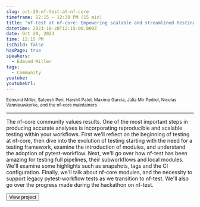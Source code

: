 ```yaml
---
slug: oct-20-nf-test-at-nf-core
timeframe: 12:15 - 12:30 PM (15 min)
title: "nf-test at nf-core: Empowering scalable and streamlined testing"
datetime: 2023-10-20T12:15:00.000Z
date: Oct 20, 2023
time: 12:15 PM
isChild: false
hasPage: true
speakers:
  - Edmund Miller
tags:
  - Community
youtube: 
youtubeUrl: 
---
```

<div className="mb-4">
  <small className="typo-small">
    Edmund Miller, Sateesh Peri, Harshil Patel, Maxime Garcia, Júlia Mir Pedrol, Nicolas Vannieuwkerke, and the nf-core maintainers
  </small>
</div>

<hr className="border-t border-gray-50 mb-4 opacity-20" />

The nf-core community values results. One of the most important steps in producing accurate analyses is incorporating reproducible and scalable testing within your workflows. First we'll reflect on the beginning of testing at nf-core, then dive into the evolution of testing starting with the need for a testing framework, examine the introduction of modules, and understand the adoption of pytest-workflow. Next, we'll go over how nf-test has been amazing for testing full pipelines, their subworkflows and local modules. We'll examine some highlights such as snapshots, tags and the CI configuration. Finally, we'll talk about nf-core modules, and the necessity to support legacy pytest-workflow tests as we transition to nf-test. We'll also go over the progress made during the hackathon on nf-test.

<div>
  <Button to="https://github.com/nf-core/modules" variant="secondary" size="md" arrow>
    View project
  </Button>
</div>